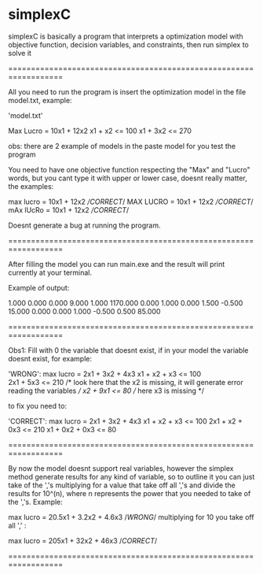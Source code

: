 # simplexC

simplexC is basically a program that interprets a optimization model with objective function, decision variables, and constraints, then run simplex to solve it

==================================================================

All you need to run the program is insert the optimization model in the file model.txt, example:

'model.txt'

Max Lucro = 10x1 + 12x2
x1 + x2 <= 100
x1 + 3x2 <= 270

obs: there are 2 example of models in the paste model for you test the program

You need to have one objective function respecting the "Max" and "Lucro" words, but you cant
type it with upper or lower case, doesnt really matter, the examples:

max lucro = 10x1 + 12x2 */CORRECT*/
MAX LUCRO = 10x1 + 12x2 */CORRECT*/
mAx lUcRo = 10x1 + 12x2 */CORRECT*/

Doesnt generate a bug at running the program.

==================================================================

After filling the model you can run main.exe and the result will print currently
at your terminal.

Example of output:

  1.000   0.000   0.000   9.000   1.000 1170.000
  0.000   1.000   0.000   1.500  -0.500  15.000
  0.000   0.000   1.000  -0.500   0.500  85.000

==================================================================

Obs1: Fill with 0 the variable that doesnt exist, if in your model the variable doesnt exist, for example:

'WRONG': 
max lucro = 2x1 + 3x2 + 4x3
x1 + x2 + x3 <= 100     
2x1 + 5x3  <= 210 /* look here that the x2 is missing, it will generate error reading the variables */
x2 + 9x1 <= 80    /* here x3 is missing */

to fix you need to:

'CORRECT':
max lucro = 2x1 + 3x2 + 4x3
x1 + x2 + x3 <= 100
2x1 + x2 + 0x3 <= 210
x1 + 0x2 + 0x3 <= 80

==================================================================


By now the model doesnt support real variables, however the simplex method generate results
for any kind of variable, so to outline it you can just take of the ','s multiplying for a value that take off all ','s and divide the results for 10^(n), where n represents the power that you needed to take of the ','s. Example:

max lucro = 20.5x1 + 3.2x2 + 4.6x3 /*WRONG*/ multiplying for 10 you take off all ',' :

max lucro = 205x1 + 32x2 + 46x3 /*CORRECT*/

==================================================================


